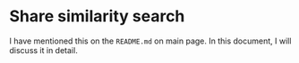 # Share similarity search

I have mentioned this on the `README.md` on main page. In this document, I will discuss it in detail.


